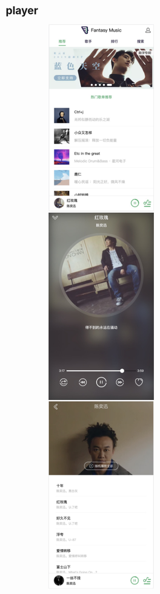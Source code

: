 # player
<div align=center>
  <img  width="278" height="493" src="https://github.com/wtyqer/wtyqer.github.io/blob/master/static/img/1.jpg"/>

  <img  width="278" height="493" src="https://github.com/wtyqer/wtyqer.github.io/blob/master/static/img/2.jpg"/>

  <img  width="278" height="493" src="https://github.com/wtyqer/wtyqer.github.io/blob/master/static/img/3.jpg"/>
</div>
